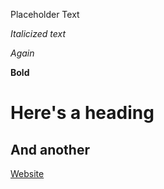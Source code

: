 Placeholder Text

*Italicized text*

_Again_

**Bold**

# Here's a heading

## And another

[Website](aap127.github.io/cse15l-lab-reports/)

